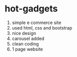# hot-gadgets
1. simple e commerce site
2. used html, css and bootstrap
3. nice design
4. carousel added
5. clean coding
6. 1 page website
